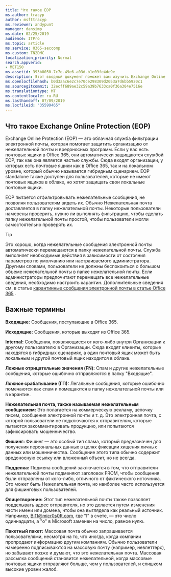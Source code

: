 ```yaml
---
title: Что такое EOP
ms.author: tracyp
author: msfttracyp
ms.reviewer: andypunt
manager: dansimp
ms.date: 02/25/2019
audience: ITPro
ms.topic: article
ms.service: O365-seccomp
ms.custom: TN2DMC
localization_priority: Normal
search.appverid:
- MET150
ms.assetid: 393b0050-7c7e-49e6-a03d-b1e09fe4de9e
description: Этот вводный документ поможет вам изучить Exchange Online Protection (EOP) и некоторую важную терминологию. Это необходимо для пользователей Office 365, защищающих облачные почтовые ящики Exchange Online и автономных клиентов EOP, которые защищают локальные почтовые ящики, такие как Exchange Server 2016.
ms.openlocfilehash: b0d3aac6e2c7e70ce298309d2053a7d6bb5920c1
ms.sourcegitcommit: 32ecff689ae32c59a39b7633ca0f36a304e7516e
ms.translationtype: MT
ms.contentlocale: ru-RU
ms.lasthandoff: 07/09/2019
ms.locfileid: "35599465"
---
```

## <a name="what-is-exchange-online-protection-eop"></a>Что такое Exchange Online Protection (EOP)

Exchange Online Protection (EOP) — это облачная служба фильтрации электронной почты, которая помогает защитить организацию от нежелательной почты и вредоносных программ. Если у вас есть почтовые ящики в Office 365, они автоматически защищаются службой EOP, так как она является частью службы. Сюда входят организации, у которых есть почтовые ящики как в Office 365, так и на локальном уровне, который обычно называется гибридным сценарием. EOP standalone также доступен для пользователей, которые не имеют почтовых ящиков в облаке, но хотят защищать свои локальные почтовые ящики. 

EOP пытается отфильтровывать нежелательные сообщения, не позволяя пользователям видеть их. Обычно Нежелательная почта доставляется в папку нежелательной почты. Некоторые пользователи намерены проверить, нужно ли выполнять фильтрацию, чтобы сделать папку нежелательной почты простой, чтобы пользователи могли самостоятельно проверять их.  

> [!TIP]
> Это хорошо, когда нежелательные сообщения электронной почты автоматически перемещаются в папку нежелательной почты. Служба выполняет необходимые действия в зависимости от состояния параметров по умолчанию или настраиваемого администратора. Другими словами, пользователи не должны беспокоиться о большом объеме нежелательной почты в папке нежелательной почты. Если администраторы предпочитают перемещать все нежелательные сведения, необходимо настроить карантин. Дополнительные сведения см. в статье [карантинные сообщения электронной почты в статье Office 365](../quarantine-email-messages.md) .

## <a name="important-terms"></a>Важные термины

**Входящие:** Сообщения, поступающие в Office 365.

**Исходящие:** Сообщения, которые выходят из Office 365.

**Internal:** Сообщения, появляющиеся от кого-либо внутри Организации к другому пользователю в Организации. Сюда входят клиенты, которые находятся в гибридных сценариях, а один почтовый ящик может быть локальным и другой почтовый ящик находится в облаке.

**Ложные отрицательные значения (FN):** Спам и другие нежелательные сообщения, которые ошибочно отправляются в папку "Входящие".

**Ложное срабатывание (ГП):** Легальные сообщения, которые ошибочно помечаются как спам и помещаются в папку нежелательной почты или в карантин.

**Нежелательная почта, также называемая нежелательным сообщением:** Это полагается на коммерческую рекламу, цепочку писем, сообщения электронной почты и т. д. Это электронная почта, с которой пользователи не подключаются к отправителям, которые пытаются закомментировать продукцию, или попытаются зафиксировать мошенничество.

**Фишинг:** Фишинг — это особый тип спама, который предназначен для получения персональных данных в целях фиксации хищения личных данных или мошенничества. Сообщение этого типа обычно содержит вредоносную ссылку или вложенный объект, но не всегда.

**Подделка:** Подмена сообщений заключается в том, что отправители нежелательной почты подменяют заголовок FROM, чтобы сообщения были отправлены от кого-либо, отличного от фактического источника. Это может быть Нежелательная почта, но наиболее часто используется для фишинговых пользователей.

**Олицетворение:** Этот тип нежелательной почты также позволяет подделывать адрес отправителя, но это делается путем изменения части имени или домена, чтобы она выглядела как реальный источник. Например, Bi11@micr0s0ft.com, где "l" в счете, — это число одиннадцати, а "o" в Microsoft заменен на число, равное нулю.

**Пакетный пакет:** Массовая почта обычно запрашивается пользователями, несмотря на то, что иногда, когда компании пропродают информацию другим компаниям. Обычно пользователи намеренно подписываются на массовую почту (например, невлеттерс), но забывают позже и думают, что это нежелательная почта. Массовая рассылка сообщений становится нежелательной, когда массовые почтовые ящики отправляют больше, чем у пользователей, и слишком высокие уровни жалоб.
